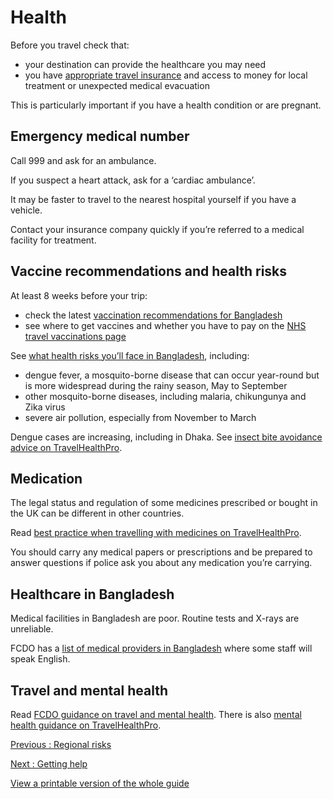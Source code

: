 # Health

Before you travel check that:

* your destination can provide the healthcare you may need
* you have [appropriate travel insurance](https://www.gov.uk/guidance/foreign-travel-insurance) and access to money for local treatment or unexpected medical evacuation

This is particularly important if you have a health condition or are pregnant.

## Emergency medical number

Call 999 and ask for an ambulance.

If you suspect a heart attack, ask for a ‘cardiac ambulance’.

It may be faster to travel to the nearest hospital yourself if you have a vehicle.

Contact your insurance company quickly if you’re referred to a medical facility for treatment.

## Vaccine recommendations and health risks

At least 8 weeks before your trip:

* check the latest [vaccination recommendations for Bangladesh](https://travelhealthpro.org.uk/country/22/bangladesh#Vaccine_Recommendations)
* see where to get vaccines and whether you have to pay on the [NHS travel vaccinations page](https://www.nhs.uk/conditions/travel-vaccinations/)

See [what health risks you’ll face in Bangladesh](https://travelhealthpro.org.uk/country/22/bangladesh), including:

* dengue fever, a mosquito-borne disease that can occur year-round but is more widespread during the rainy season, May to September
* other mosquito-borne diseases, including malaria, chikungunya and Zika virus
* severe air pollution, especially from November to March

Dengue cases are increasing, including in Dhaka. See [insect bite avoidance advice on TravelHealthPro](https://travelhealthpro.org.uk/factsheet/38/insect-and-tick-bite-avoidance).

## Medication

The legal status and regulation of some medicines prescribed or bought in the UK can be different in other countries.

Read [best practice when travelling with medicines on TravelHealthPro](https://travelhealthpro.org.uk/factsheet/43/medicines-abroad).

You should carry any medical papers or prescriptions and be prepared to answer questions if police ask you about any medication you’re carrying.

## Healthcare in Bangladesh

Medical facilities in Bangladesh are poor. Routine tests and X-rays are unreliable.

FCDO has a [list of medical providers in Bangladesh](https://www.gov.uk/government/publications/bangladesh-list-of-medical-facilities) where some staff will speak English.

## Travel and mental health

Read [FCDO guidance on travel and mental health](https://www.gov.uk/guidance/foreign-travel-advice-for-people-with-mental-health-issues). There is also [mental health guidance on TravelHealthPro](https://travelhealthpro.org.uk/factsheet/85/travelling-with-mental-health-conditions).

[Previous
:
Regional risks](/foreign-travel-advice/bangladesh/regional-risks)

[Next
:
Getting help](/foreign-travel-advice/bangladesh/getting-help)

[View a printable version of the whole guide](/foreign-travel-advice/bangladesh/print)